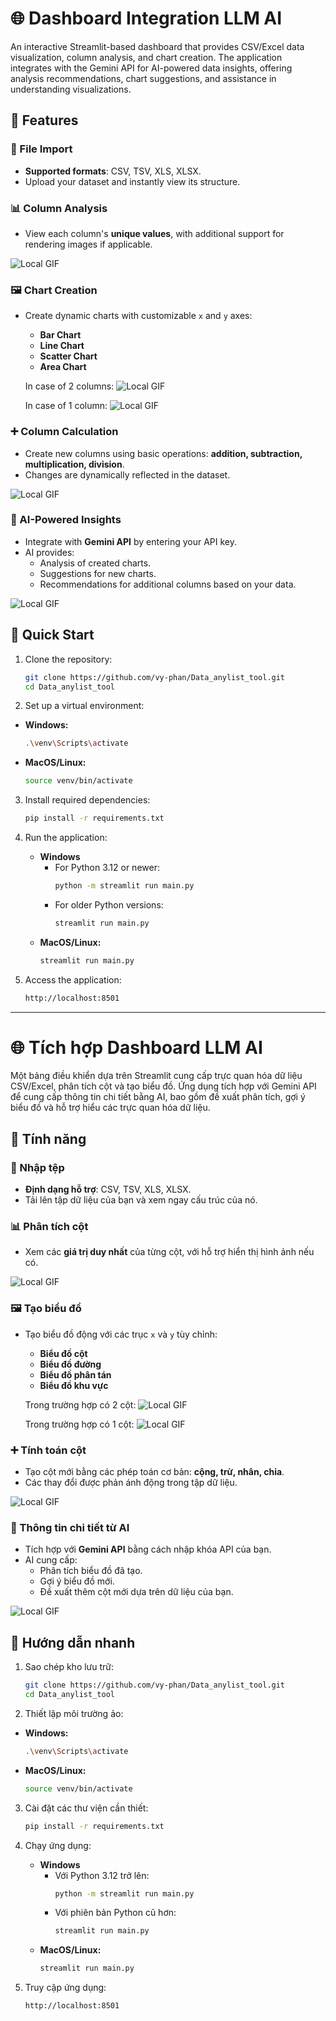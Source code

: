 # 🌐 Dashboard Integration LLM AI

An interactive Streamlit-based dashboard that provides CSV/Excel data visualization, column analysis, and chart creation. The application integrates with the Gemini API for AI-powered data insights, offering analysis recommendations, chart suggestions, and assistance in understanding visualizations.

## 🚀 Features

### 📂 File Import
- **Supported formats**: CSV, TSV, XLS, XLSX.
- Upload your dataset and instantly view its structure.

### 📊 Column Analysis
- View each column's **unique values**, with additional support for rendering images if applicable.

![Local GIF](./img/2.gif)

### 🖼️ Chart Creation
- Create dynamic charts with customizable `x` and `y` axes:
  - **Bar Chart**
  - **Line Chart**
  - **Scatter Chart**
  - **Area Chart**

  In case of 2 columns:
  ![Local GIF](./img/3.gif)

  In case of 1 column:
  ![Local GIF](./img/4.gif)
  
### ➕ Column Calculation
- Create new columns using basic operations: **addition, subtraction, multiplication, division**.
- Changes are dynamically reflected in the dataset.

![Local GIF](./img/5.gif)

### 🤖 AI-Powered Insights
- Integrate with **Gemini API** by entering your API key.
- AI provides:
  - Analysis of created charts.
  - Suggestions for new charts.
  - Recommendations for additional columns based on your data.

![Local GIF](./img/6.gif)

## 🚀 Quick Start

1. Clone the repository:
   ```bash
   git clone https://github.com/vy-phan/Data_anylist_tool.git
   cd Data_anylist_tool
   ```

2. Set up a virtual environment:
   
  - **Windows:**
    ```bash
    .\venv\Scripts\activate
    ```
  - **MacOS/Linux:**
    ```bash
    source venv/bin/activate
    ```

3. Install required dependencies:
   ```bash
   pip install -r requirements.txt
   ```

4. Run the application:
   - **Windows**
     - For Python 3.12 or newer:
       ```bash
       python -m streamlit run main.py
       ```
     - For older Python versions:
       ```bash
       streamlit run main.py
       ```
   - **MacOS/Linux:**
     ```bash
     streamlit run main.py
     ```

5. Access the application:
   ```bash
   http://localhost:8501
   ```

---

# 🌐 Tích hợp Dashboard LLM AI

Một bảng điều khiển dựa trên Streamlit cung cấp trực quan hóa dữ liệu CSV/Excel, phân tích cột và tạo biểu đồ. Ứng dụng tích hợp với Gemini API để cung cấp thông tin chi tiết bằng AI, bao gồm đề xuất phân tích, gợi ý biểu đồ và hỗ trợ hiểu các trực quan hóa dữ liệu.

## 🚀 Tính năng

### 📂 Nhập tệp
- **Định dạng hỗ trợ**: CSV, TSV, XLS, XLSX.
- Tải lên tập dữ liệu của bạn và xem ngay cấu trúc của nó.

### 📊 Phân tích cột
- Xem các **giá trị duy nhất** của từng cột, với hỗ trợ hiển thị hình ảnh nếu có.

![Local GIF](./img/2.gif)

### 🖼️ Tạo biểu đồ
- Tạo biểu đồ động với các trục `x` và `y` tùy chỉnh:
  - **Biểu đồ cột**
  - **Biểu đồ đường**
  - **Biểu đồ phân tán**
  - **Biểu đồ khu vực**

  Trong trường hợp có 2 cột:
  ![Local GIF](./img/3.gif)

  Trong trường hợp có 1 cột:
  ![Local GIF](./img/4.gif)
  
### ➕ Tính toán cột
- Tạo cột mới bằng các phép toán cơ bản: **cộng, trừ, nhân, chia**.
- Các thay đổi được phản ánh động trong tập dữ liệu.

![Local GIF](./img/5.gif)

### 🤖 Thông tin chi tiết từ AI
- Tích hợp với **Gemini API** bằng cách nhập khóa API của bạn.
- AI cung cấp:
  - Phân tích biểu đồ đã tạo.
  - Gợi ý biểu đồ mới.
  - Đề xuất thêm cột mới dựa trên dữ liệu của bạn.

![Local GIF](./img/6.gif)

## 🚀 Hướng dẫn nhanh

1. Sao chép kho lưu trữ:
   ```bash
   git clone https://github.com/vy-phan/Data_anylist_tool.git
   cd Data_anylist_tool
   ```

2. Thiết lập môi trường ảo:
   
  - **Windows:**
    ```bash
    .\venv\Scripts\activate
    ```
  - **MacOS/Linux:**
    ```bash
    source venv/bin/activate
    ```

3. Cài đặt các thư viện cần thiết:
   ```bash
   pip install -r requirements.txt
   ```

4. Chạy ứng dụng:
   - **Windows**
     - Với Python 3.12 trở lên:
       ```bash
       python -m streamlit run main.py
       ```
     - Với phiên bản Python cũ hơn:
       ```bash
       streamlit run main.py
       ```
   - **MacOS/Linux:**
     ```bash
     streamlit run main.py
     ```

5. Truy cập ứng dụng:
   ```bash
   http://localhost:8501
   
